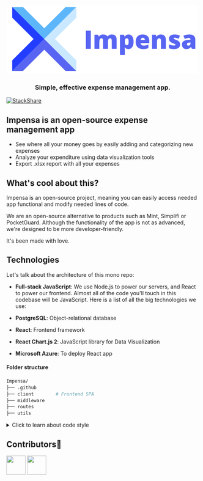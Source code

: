  <p align="center">
   <img src="./client/public/images/media2.png" />
  </p>
 <div align="center">
  
### Simple, effective expense management app.
  
</div>

[![StackShare](http://img.shields.io/badge/tech-stack-0690fa.svg?style=flat)](https://stackshare.io/impensa/impensa)

## Impensa is an open-source expense management app
* See where all your money goes by easily adding and categorizing new expenses
* Analyze your expenditure using data visualization tools
* Export .xlsx report with all your expenses



## What's cool about this?

Impensa is an open-source project, meaning you can easily access needed app functional and modify needed lines of code.

We are an open-source alternative to products such as Mint, Simplifi or PocketGuard. Although the functionality of the app is not as advanced, we're designed to be more developer-friendly.

It's been made with love.

## Technologies

Let's talk about the architecture of this mono repo:

- **Full-stack JavaScript**: We use Node.js to power our servers, and React to power our frontend. Almost all of the code you'll touch in this codebase will be JavaScript.
  Here is a list of all the big technologies we use:
  
- **PostgreSQL**: Object-relational database
- **React**: Frontend framework
- **React Chart.js 2**: JavaScript library for Data Visualization
- **Microsoft Azure**: To deploy React app

#### Folder structure

```sh
Impensa/
├── .github
├── client        # Frontend SPA
├── middleware
├── routes
├── utils
```

<details>
  <summary>Click to learn about code style</summary>

#### Code Style

We run Prettier on-commit, which means you can write code in whatever style you want and it will be automatically formatted according to the common style when you run `git commit`. We also have ESLint set up, although we've disabled all stylistic rules since Prettier takes care of those.


</details>



## Contributors👑
 <a href="https://github.com/tmneth"><img src="https://avatars.githubusercontent.com/u/80415416?s=400&u=f561810823dc78213f14431aae7f2bd119a4ed90&v=4" width="50" height="50" alt=""/></a> <a href="https://github.com/richard96292"><img src="https://avatars.githubusercontent.com/u/68248740?v=4" width="50" height="50" alt=""/></a>
